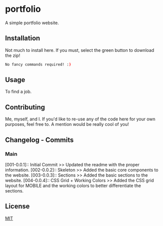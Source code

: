 # portfolio

A simple portfolio website.

## Installation

Not much to install here. If you must, select the green button to download the zip!

```bash
No fancy commands required! :)
```

## Usage

To find a job.

## Contributing

Me, myself, and I. If you'd like to re-use any of the code here for your own purposes, feel free to. A mention would be really cool of you!

## Changelog - Commits

### Main
[001-0.0.1]:: Initial Commit >> Updated the readme with the proper information.
[002-0.0.2]:: Skeleton >> Added the basic core components to the website.
[003-0.0.3]:: Sections >> Added the basic sections to the website.
[004-0.0.4]:: CSS Grid + Working Colors >> Added the CSS grid layout for MOBILE and the working colors to better differentiate the sections.



## License
[MIT](https://choosealicense.com/licenses/mit/)